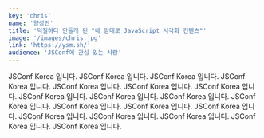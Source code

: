 ```yaml
---
key: 'chris'
name: '양성민'
title: '덕질하다 만들게 된 "내 맘대로 JavaScript 시각화 컨텐츠"'
image: '/images/chris.jpg'
link: 'https://ysm.sh/'
audience: 'JSConf에 관심 있는 사람'
---
```


JSConf Korea 입니다. JSConf Korea 입니다. JSConf Korea 입니다. JSConf Korea 입니다. JSConf Korea 입니다. JSConf Korea 입니다. JSConf Korea 입니다. JSConf Korea 입니다. JSConf Korea 입니다. JSConf Korea 입니다. JSConf Korea 입니다. JSConf Korea 입니다. JSConf Korea 입니다. JSConf Korea 입니다. JSConf Korea 입니다. JSConf Korea 입니다. JSConf Korea 입니다. JSConf Korea 입니다. JSConf Korea 입니다.
